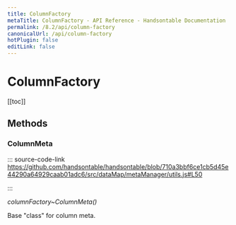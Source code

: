 ```yaml
---
title: ColumnFactory
metaTitle: ColumnFactory - API Reference - Handsontable Documentation
permalink: /8.2/api/column-factory
canonicalUrl: /api/column-factory
hotPlugin: false
editLink: false
---
```


# ColumnFactory

[[toc]]
## Methods

### ColumnMeta
  
::: source-code-link https://github.com/handsontable/handsontable/blob/710a3bbf6ce1cb5d45e44290a64929caab01adc6/src/dataMap/metaManager/utils.js#L50

:::

_columnFactory~ColumnMeta()_

Base "class" for column meta.



